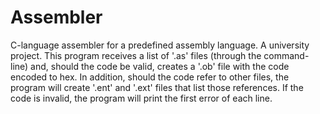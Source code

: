 # Assembler
C-language assembler for a predefined assembly language. A university project. This program receives a list of '.as' files (through the command-line) and, should the code be valid, 
creates a '.ob' file with the code encoded to hex. In addition, should the code refer to other files, 
the program will create '.ent' and '.ext' files that list those references. 
If the code is invalid, the program will print the first error of each line.
